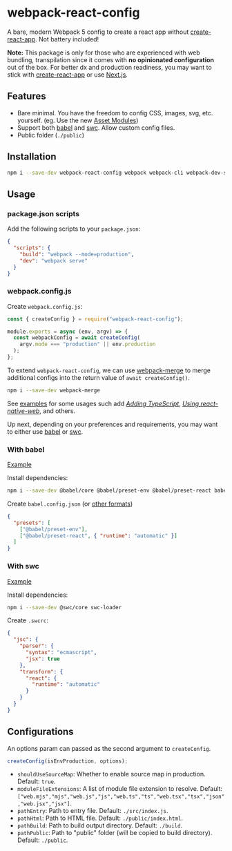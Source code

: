 # webpack-react-config

A bare, modern Webpack 5 config to create a react app without [create-react-app](https://github.com/facebook/create-react-app). Not battery included!

**Note:** This package is only for those who are experienced with web bundling, transpilation since it comes with **no opinionated configuration** out of the box. For better dx and production readiness, you may want to stick with [create-react-app](https://github.com/facebook/create-react-app) or use [Next.js](https://nextjs.org/).

## Features

- Bare minimal. You have the freedom to config CSS, images, svg, etc. yourself. (eg. Use the new [Asset Modules](https://webpack.js.org/guides/asset-modules/))
- Support both [babel](https://babeljs.io/) and [swc](https://swc.rs/). Allow custom config files.
- Public folder (`./public`)

## Installation

```bash
npm i --save-dev webpack-react-config webpack webpack-cli webpack-dev-server
```

## Usage

### package.json scripts

Add the following scripts to your `package.json`:

```json
{
  "scripts": {
    "build": "webpack --mode=production",
    "dev": "webpack serve"
  }
}
```

### webpack.config.js

Create `webpack.config.js`:

```js
const { createConfig } = require("webpack-react-config");

module.exports = async (env, argv) => {
  const webpackConfig = await createConfig(
    argv.mode === "production" || env.production
  );
};
```

To extend `webpack-react-config`, we can use [webpack-merge](https://github.com/survivejs/webpack-merge) to merge additional configs into the return value of `await createConfig()`.

```bash
npm i --save-dev webpack-merge
```

See [examples](examples) for some usages such add [_Adding TypeScript_](examples/typescript), [_Using react-native-web_](examples/react-native-web), and others.

Up next, depending on your preferences and requirements, you may want to either use [babel](https://babeljs.io/) or [swc](https://swc.rs/).

### With babel

[Example](./examples/simple)

Install dependencies:

```bash
npm i --save-dev @babel/core @babel/preset-env @babel/preset-react babel-loader
```

Create `babel.config.json` (or [other formats](https://babeljs.io/docs/en/config-files#configuration-file-types))

```json
{
  "presets": [
    ["@babel/preset-env"],
    ["@babel/preset-react", { "runtime": "automatic" }]
  ]
}
```

### With swc

[Example](./examples/swc)

Install dependencies:

```bash
npm i --save-dev @swc/core swc-loader
```

Create `.swcrc`:

```json
{
  "jsc": {
    "parser": {
      "syntax": "ecmascript",
      "jsx": true
    },
    "transform": {
      "react": {
        "runtime": "automatic"
      }
    }
  }
}
```

## Configurations

An options param can passed as the second argument to `createConfig`.

```js
createConfig(isEnvProduction, options);
```

- `shouldUseSourceMap`: Whether to enable source map in production. Default: `true`.
- `moduleFileExtensions`: A list of module file extension to resolve. Default: `["web.mjs","mjs","web.js","js","web.ts","ts","web.tsx","tsx","json","web.jsx","jsx"]`.
- `pathEntry`: Path to entry file. Default: `./src/index.js`.
- `pathHtml`: Path to HTML file. Default: `./public/index.html`.
- `pathBuild`: Path to build output directory. Default: `./build`.
- `pathPublic`: Path to "public" folder (will be copied to build directory). Default: `./public`.
